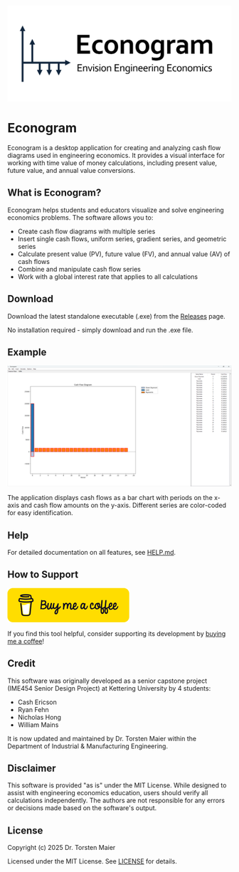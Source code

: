 
![Econogram Logo](./assets/banner.png)

# Econogram

Econogram is a desktop application for creating and analyzing cash flow diagrams used in engineering economics. It provides a visual interface for working with time value of money calculations, including present value, future value, and annual value conversions.

## What is Econogram?

Econogram helps students and educators visualize and solve engineering economics problems. The software allows you to:

- Create cash flow diagrams with multiple series
- Insert single cash flows, uniform series, gradient series, and geometric series
- Calculate present value (PV), future value (FV), and annual value (AV) of cash flows
- Combine and manipulate cash flow series
- Work with a global interest rate that applies to all calculations

## Download

Download the latest standalone executable (.exe) from the [Releases](https://github.com/tmaier-kettering/Econogram/releases/latest) page.

No installation required - simply download and run the .exe file.

## Example

![Econogram Screenshot](assets/example.png)

The application displays cash flows as a bar chart with periods on the x-axis and cash flow amounts on the y-axis. Different series are color-coded for easy identification.

## Help

For detailed documentation on all features, see [HELP.md](HELP.md).

## How to Support

[![BuyMeACoffee](./assets/buymeacoffee.png)](https://buymeacoffee.com/professthor)

If you find this tool helpful, consider supporting its development by [buying me a coffee](https://buymeacoffee.com/professthor)! 

## Credit

This software was originally developed as a senior capstone project (IME454 Senior Design Project) at Kettering University by 4 students:
- Cash Ericson
- Ryan Fehn
- Nicholas Hong
- William Mains

It is now updated and maintained by Dr. Torsten Maier within the Department of Industrial & Manufacturing Engineering. 

## Disclaimer

This software is provided "as is" under the MIT License. While designed to assist with engineering economics education, users should verify all calculations independently. The authors are not responsible for any errors or decisions made based on the software's output.

## License

Copyright (c) 2025 Dr. Torsten Maier

Licensed under the MIT License. See [LICENSE](LICENSE) for details.
